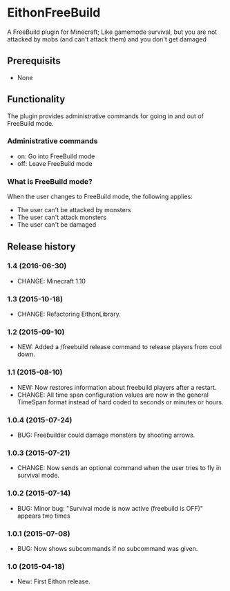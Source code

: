 # EithonFreeBuild

A FreeBuild plugin for Minecraft; Like gamemode survival, but you are not attacked by mobs (and can't attack them) and you don't get damaged

## Prerequisits

* None

## Functionality

The plugin provides administrative commands for going in and out of FreeBuild mode.

### Administrative commands

* on: Go into FreeBuild mode
* off: Leave FreeBuild mode

### What is FreeBuild mode?

When the user changes to FreeBuild mode, the following applies:

* The user can't be attacked by monsters
* The user can't attack monsters
* The user can't be damaged

## Release history

### 1.4 (2016-06-30)

* CHANGE: Minecraft 1.10

### 1.3 (2015-10-18)

* CHANGE: Refactoring EithonLibrary.

### 1.2 (2015-09-10)

* NEW: Added a /freebuild release <player> command to release players from cool down.

### 1.1 (2015-08-10)

* NEW: Now restores information about freebuild players after a restart.
* CHANGE: All time span configuration values are now in the general TimeSpan format instead of hard coded to seconds or minutes or hours.

### 1.0.4 (2015-07-24)

* BUG: Freebuilder could damage monsters by shooting arrows.

### 1.0.3 (2015-07-21)

* CHANGE: Now sends an optional command when the user tries to fly in survival mode.

### 1.0.2 (2015-07-14)

* BUG: Minor bug: "Survival mode is now active (freebuild is OFF)" appears two times

### 1.0.1 (2015-07-08)

* BUG: Now shows subcommands if no subcommand was given.

### 1.0 (2015-04-18)

* New: First Eithon release.
